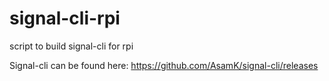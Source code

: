 # signal-cli-rpi
script to build signal-cli for rpi

Signal-cli can be found here: https://github.com/AsamK/signal-cli/releases
